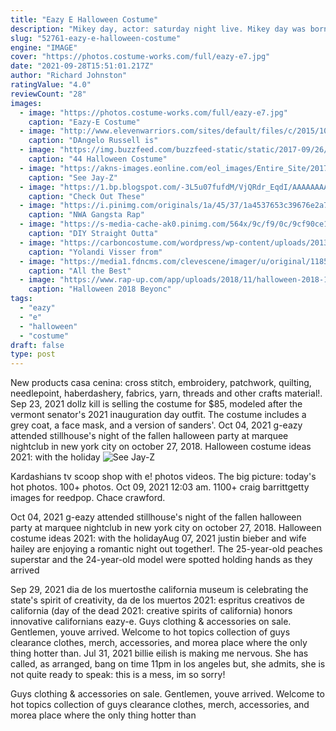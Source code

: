 ```yaml
---
title: "Eazy E Halloween Costume"
description: "Mikey day, actor: saturday night live. Mikey day was born on march 20, 1980 in orange county, california, usa as michael william day. He is an actor and writer, known for saturday night live (1975),"
slug: "52761-eazy-e-halloween-costume"
engine: "IMAGE"
cover: "https://photos.costume-works.com/full/eazy-e7.jpg"
date: "2021-09-28T15:51:01.217Z"
author: "Richard Johnston"
ratingValue: "4.0"
reviewCount: "28"
images:
  - image: "https://photos.costume-works.com/full/eazy-e7.jpg"
    caption: "Eazy-E Costume"
  - image: "http://www.elevenwarriors.com/sites/default/files/c/2015/10/russell-as-eazy-e.jpg"
    caption: "DAngelo Russell is"
  - image: "https://img.buzzfeed.com/buzzfeed-static/static/2017-09/26/0/asset/buzzfeed-prod-fastlane-02/sub-buzz-8025-1506399926-1.png"
    caption: "44 Halloween Costume"
  - image: "https://akns-images.eonline.com/eol_images/Entire_Site/2017931/rs_634x796-171031181258-634-fergie-mv-103117.jpg?fit=inside|900:650&output-quality=90"
    caption: "See Jay-Z"
  - image: "https://1.bp.blogspot.com/-3L5u07fufdM/VjQRdr_EqdI/AAAAAAAAJzY/erwN9b6KRx0/s640/unnamed%2B%252813%2529.jpg"
    caption: "Check Out These"
  - image: "https://i.pinimg.com/originals/1a/45/37/1a4537653c39676e2a7c098ec309bb26.jpg"
    caption: "NWA Gangsta Rap"
  - image: "https://s-media-cache-ak0.pinimg.com/564x/9c/f9/0c/9cf90ce1480777fb50232927630561ad.jpg"
    caption: "DIY Straight Outta"
  - image: "https://carboncostume.com/wordpress/wp-content/uploads/2013/09/flavor01-650x350.jpg"
    caption: "Yolandi Visser from"
  - image: "https://media1.fdncms.com/clevescene/imager/u/original/11853545/lebron.png"
    caption: "All the Best"
  - image: "https://www.rap-up.com/app/uploads/2018/11/halloween-2018-1.jpg"
    caption: "Halloween 2018 Beyonc"
tags:
  - "eazy"
  - "e"
  - "halloween"
  - "costume"
draft: false
type: post
---
```


New products casa cenina: cross stitch, embroidery, patchwork, quilting, needlepoint, haberdashery, fabrics, yarn, threads and other crafts material!. Sep 23, 2021 dollz kill is selling the costume for $85, modeled after the vermont senator's 2021 inauguration day outfit. The costume includes a grey coat, a face mask, and a version of sanders'. Oct 04, 2021 g-eazy attended stillhouse's night of the fallen halloween party at marquee nightclub in new york city on october 27, 2018.  Halloween costume ideas 2021: with the holiday
![See Jay-Z](https://akns-images.eonline.com/eol_images/Entire_Site/2017931/rs_634x796-171031181258-634-fergie-mv-103117.jpg?fit=inside|900:650&output-quality=90 "See Jay-Z")

Kardashians tv scoop shop with e! photos videos. The big picture: today&#39;s hot photos. 100+ photos. Oct 09, 2021 12:03 am. 1100+ craig barrittgetty images for reedpop. Chace crawford.
<!--inArticleAds-->

<!--galleryOne-->

Oct 04, 2021 g-eazy attended stillhouse's night of the fallen halloween party at marquee nightclub in new york city on october 27, 2018.  Halloween costume ideas 2021: with the holidayAug 07, 2021 justin bieber and wife hailey are enjoying a romantic night out together!. The 25-year-old peaches superstar and the 24-year-old model were spotted holding hands as they arrived
<!--inArticleAds-->

<!--galleryTwo-->

Sep 29, 2021 dia de los muertosthe california museum is celebrating the state's spirit of creativity, da de los muertos 2021: espritus creativos de california (day of the dead 2021: creative spirits of california) honors innovative californians eazy-e. Guys clothing & accessories on sale. Gentlemen, youve arrived. Welcome to hot topics collection of guys clearance clothes, merch, accessories, and morea place where the only thing hotter than. Jul 31, 2021 billie eilish is making me nervous. She has called, as arranged, bang on time  11pm in los angeles  but, she admits, she is not quite ready to speak: this is a mess, im so sorry!
<!--galleryThree-->

Guys clothing & accessories on sale. Gentlemen, youve arrived. Welcome to hot topics collection of guys clearance clothes, merch, accessories, and morea place where the only thing hotter than